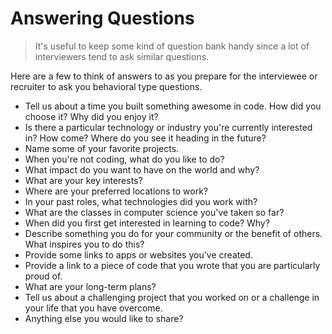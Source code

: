 # Answering Questions

> It's useful to keep some kind of question bank handy since a lot of interviewers tend to ask similar questions.

Here are a few to think of answers to as you prepare for the interviewee or recruiter to ask you behavioral type questions.

* Tell us about a time you built something awesome in code. How did you choose it? Why did you enjoy it?
* Is there a particular technology or industry you're currently interested in? How come? Where do you see it heading in the future?
* Name some of your favorite projects.
* When you're not coding, what do you like to do?
* What impact do you want to have on the world and why?
* What are your key interests?
* Where are your preferred locations to work?
* In your past roles, what technologies did you work with?
* What are the classes in computer science you've taken so far?
* When did you first get interested in learning to code? Why?
* Describe something you do for your community or the benefit of others. What inspires you to do this?
* Provide some links to apps or websites you've created.
* Provide a link to a piece of code that you wrote that you are particularly proud of.
* What are your long-term plans?
* Tell us about a challenging project that you worked on or a challenge in your life that you have overcome.
* Anything else you would like to share?

